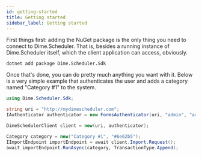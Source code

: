 ```yaml
---
id: getting-started
title: Getting started
sidebar_label: Getting started
---
```


First things first: adding the NuGet package is the only thing you need to connect to Dime.Scheduler. That is, besides a running instance of Dime.Scheduler itself, which the client application can access, obviously.

`dotnet add package Dime.Scheduler.Sdk` 

Once that's done, you can do pretty much anything you want with it. Below is a very simple example that authenticates the user and adds a category named "Category #1" to the system.

```csharp
using Dime.Scheduler.Sdk;

string uri = "http://mydimescheduler.com";
IAuthenticator authenticator = new FormsAuthenticator(uri, "admin", "admin");

DimeSchedulerClient client = new(uri, authenticator);

Category category = new("Category #1", "#6e62b5");
IImportEndpoint importEndpoint = await client.Import.Request();
await importEndpoint.RunAsync(category, TransactionType.Append);
```